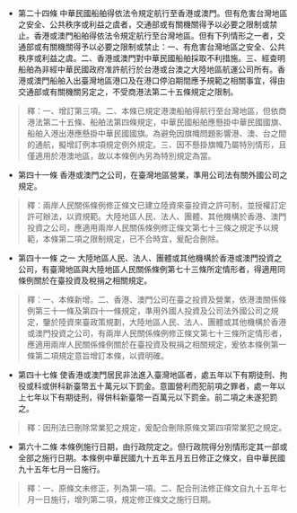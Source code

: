 * 第二十四條 中華民國船舶得依法令規定航行至香港或澳門。但有危害台灣地區之安全、公共秩序或利益之虞者，交通部或有關機關得予以必要之限制或禁止。香港或澳門船舶得依法令規定航行至台灣地區。但有下列情形之一者，交通部或有關機關得予以必要之限制或禁止：一、有危害台灣地區之安全、公共秩序或利益之虞。二、香港或澳門對中華民國船舶採取不利措施。三、經查明船舶為非經中華民國政府准許航行於台港或台澳之大陸地區航運公司所有。香港或澳門船舶入出臺灣地區港口及在港口停泊期間應予規範之相關事宜，得由交通部或有關機關另定之，不受商港法第二十五條規定之限制。

> 釋：一、增訂第三項。二、本條已規定港澳船舶得航行至台灣地區，但依商港法第二十五條、船舶法第四條規定，中華民國船舶應懸掛中華民國國旗、船舶入港出港應懸掛中華民國國旗。為避免因旗幟問題影響港、澳、台之間的通航，擬增訂例本項規定例外規定。三、因不懸掛旗幟乃屬特別情形，且僅適用於港澳地區，故以本條例內另為特別規定為當。

* 第四十一條 香港或澳門之公司，在臺灣地區營業，準用公司法有關外國公司之規定。

> 釋：兩岸人民關係條例修正條文已建立陸資來臺投資之許可制，並授權訂定許可辦法，以資規範。大陸地區人民、法人、團體、其他機構於香港、澳門投資之公司，應適用兩岸人民關係條例修正條文第七十三條之規定予以規範，本條第二項之限制規定，已不合時宜，爰配合刪除。

* 第四十一條 之一 大陸地區人民、法人、團體或其他機構於香港或澳門投資之公司，有臺灣地區與大陸地區人民關係條例第七十三條所定情形者，得適用同條例關於在臺投資及稅捐之相關規定。

> 釋：一、本條新增。二、香港、澳門公司在臺之投資及營業，依港澳關係條例第三十一條及第四十一條規定，準用外國人投資及公司法外國公司之規定，鑒於陸資來臺政策規劃，大陸地區人民、法人、團體或其他機構於香港或澳門投資之公司，有兩岸人民關係條例修正條文第七十三條所定情形者，應適用兩岸人民關係條例關於在臺投資及稅捐之相關規定，爰依本條例第一條第二項規定意旨增訂本條，以資明確。

* 第四十七條 使香港或澳門居民非法進入臺灣地區者，處五年以下有期徒刑、拘役或科或併科新臺幣五十萬元以下罰金。意圖營利而犯前項之罪者，處一年以上七年以下有期徒刑，得併科新臺幣一百萬元以下罰金。前二項之未遂犯罰之。

> 釋：因刑法已刪除常業犯之規定，爰配合刪除原條文第四項常業犯之規定。

* 第六十二條 本條例施行日期，由行政院定之。但行政院得分別情形定其一部或全部之施行日期。本條例中華民國九十五年五月五日修正之條文，自中華民國九十五年七月一日施行。

> 釋：一、原條文未修正，列為第一項。二、配合刑法修正條文自九十五年七月一日施行，增列第二項，規定修正條文之施行日期。


